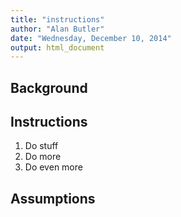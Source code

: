 ```yaml
---
title: "instructions"
author: "Alan Butler"
date: "Wednesday, December 10, 2014"
output: html_document
---
```


## Background

## Instructions
1. Do stuff
1. Do more
1. Do even more

## Assumptions
